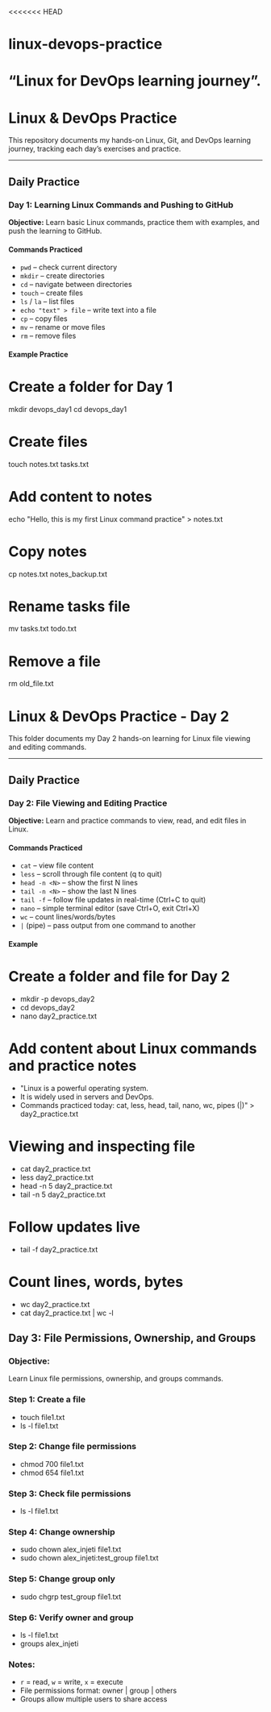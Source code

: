 <<<<<<< HEAD
# linux-devops-practice
 “Linux for DevOps learning journey”.
=======
# Linux & DevOps Practice
This repository documents my hands-on Linux, Git, and DevOps learning journey, tracking each day’s exercises and practice.

---

## Daily Practice

### Day 1: Learning Linux Commands and Pushing to GitHub
**Objective:** Learn basic Linux commands, practice them with examples, and push the learning to GitHub.

#### Commands Practiced
- `pwd` – check current directory
- `mkdir` – create directories
- `cd` – navigate between directories
- `touch` – create files
- `ls` / `la` – list files
- `echo "text" > file` – write text into a file
- `cp` – copy files
- `mv` – rename or move files
- `rm` – remove files

#### Example Practice

# Create a folder for Day 1
mkdir devops_day1
cd devops_day1

# Create files
touch notes.txt tasks.txt

# Add content to notes
echo "Hello, this is my first Linux command practice" > notes.txt

# Copy notes
cp notes.txt notes_backup.txt

# Rename tasks file
mv tasks.txt todo.txt

# Remove a file
rm old_file.txt

# Linux & DevOps Practice - Day 2
This folder documents my Day 2 hands-on learning for Linux file viewing and editing commands.

---

## Daily Practice

### Day 2: File Viewing and Editing Practice
**Objective:** Learn and practice commands to view, read, and edit files in Linux.

#### Commands Practiced
- `cat` – view file content
- `less` – scroll through file content (q to quit)
- `head -n <N>` – show the first N lines
- `tail -n <N>` – show the last N lines
- `tail -f` – follow file updates in real-time (Ctrl+C to quit)
- `nano` – simple terminal editor (save Ctrl+O, exit Ctrl+X)
- `wc` – count lines/words/bytes
- `|` (pipe) – pass output from one command to another

#### Example
# Create a folder and file for Day 2
- mkdir -p devops_day2
- cd devops_day2
- nano day2_practice.txt

# Add content about Linux commands and practice notes
 - "Linux is a powerful operating system.
- It is widely used in servers and DevOps.
- Commands practiced today: cat, less, head, tail, nano, wc, pipes (|)" > day2_practice.txt

# Viewing and inspecting file
- cat day2_practice.txt
- less day2_practice.txt
- head -n 5 day2_practice.txt
- tail -n 5 day2_practice.txt

# Follow updates live
- tail -f day2_practice.txt

# Count lines, words, bytes
- wc day2_practice.txt
- cat day2_practice.txt | wc -l


## Day 3: File Permissions, Ownership, and Groups
### Objective:
Learn Linux file permissions, ownership, and groups commands.

### Step 1: Create a file
- touch file1.txt
- ls -l file1.txt

### Step 2: Change file permissions
- chmod 700 file1.txt
- chmod 654 file1.txt

### Step 3: Check file permissions
- ls -l file1.txt

### Step 4: Change ownership
- sudo chown alex_injeti file1.txt
- sudo chown alex_injeti:test_group file1.txt

### Step 5: Change group only
- sudo chgrp test_group file1.txt

### Step 6: Verify owner and group
- ls -l file1.txt
- groups alex_injeti

### Notes:
- `r` = read, `w` = write, `x` = execute
- File permissions format: owner | group | others
- Groups allow multiple users to share access
